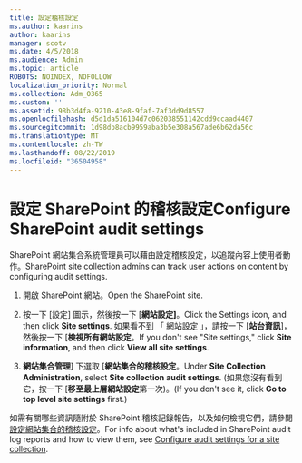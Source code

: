 ```yaml
---
title: 設定稽核設定
ms.author: kaarins
author: kaarins
manager: scotv
ms.date: 4/5/2018
ms.audience: Admin
ms.topic: article
ROBOTS: NOINDEX, NOFOLLOW
localization_priority: Normal
ms.collection: Adm_O365
ms.custom: ''
ms.assetid: 98b3d4fa-9210-43e8-9faf-7af3dd9d8557
ms.openlocfilehash: d5d1da516104d7c062038551142cdd9ccaad4407
ms.sourcegitcommit: 1d98db8acb9959aba3b5e308a567ade6b62da56c
ms.translationtype: MT
ms.contentlocale: zh-TW
ms.lasthandoff: 08/22/2019
ms.locfileid: "36504958"
---
```

# <a name="configure-sharepoint-audit-settings"></a><span data-ttu-id="3af06-102">設定 SharePoint 的稽核設定</span><span class="sxs-lookup"><span data-stu-id="3af06-102">Configure SharePoint audit settings</span></span>

<span data-ttu-id="3af06-103">SharePoint 網站集合系統管理員可以藉由設定稽核設定，以追蹤內容上使用者動作。</span><span class="sxs-lookup"><span data-stu-id="3af06-103">SharePoint site collection admins can track user actions on content by configuring audit settings.</span></span>
  
1. <span data-ttu-id="3af06-104">開啟 SharePoint 網站。</span><span class="sxs-lookup"><span data-stu-id="3af06-104">Open the SharePoint site.</span></span>
    
2. <span data-ttu-id="3af06-105">按一下 [設定] 圖示，然後按一下 [**網站設定]**。</span><span class="sxs-lookup"><span data-stu-id="3af06-105">Click the Settings icon, and then click **Site settings**.</span></span> <span data-ttu-id="3af06-106">如果看不到 「 網站設定 」，請按一下 [**站台資訊**]，然後按一下 [**檢視所有網站設定**。</span><span class="sxs-lookup"><span data-stu-id="3af06-106">If you don't see "Site settings," click **Site information**, and then click **View all site settings**.</span></span>
    
3. <span data-ttu-id="3af06-107">**網站集合管理**] 下選取 [**網站集合的稽核設定**。</span><span class="sxs-lookup"><span data-stu-id="3af06-107">Under **Site Collection Administration**, select **Site collection audit settings**.</span></span> <span data-ttu-id="3af06-108">(如果您沒有看到它，按一下 [**移至最上層網站設定**第一次)。</span><span class="sxs-lookup"><span data-stu-id="3af06-108">(If you don't see it, click **Go to top level site settings** first.)</span></span> 
    
<span data-ttu-id="3af06-109">如需有關哪些資訊隨附於 SharePoint 稽核記錄報告，以及如何檢視它們，請參閱[設定網站集合的稽核設定](https://go.microsoft.com/fwlink/?linkid=404050)。</span><span class="sxs-lookup"><span data-stu-id="3af06-109">For info about what's included in SharePoint audit log reports and how to view them, see [Configure audit settings for a site collection](https://go.microsoft.com/fwlink/?linkid=404050).</span></span>
  

